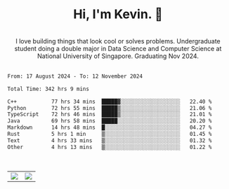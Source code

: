 <!--
**kevin-pek/kevin-pek** is a ✨ _special_ ✨ repository because its `README.md` (this file) appears on your GitHub profile.

Here are some ideas to get you started:

- 🔭 I’m currently working on ...
- 🌱 I’m currently learning ...
- 👯 I’m looking to collaborate on ...
- 🤔 I’m looking for help with ...
- 💬 Ask me about ...
- 📫 How to reach me: ...
- 😄 Pronouns: ...
- ⚡ Fun fact: ...
-->
<div align="center">
  <h1>Hi, I'm Kevin. 👋</h1>
  <br />
  I love building things that look cool or solves problems. Undergraduate student doing a double major in Data Science and Computer Science at National University of Singapore. Graduating Nov 2024.
</div>
<br />
<!--START_SECTION:waka-->

```txt
From: 17 August 2024 - To: 12 November 2024

Total Time: 342 hrs 9 mins

C++           77 hrs 34 mins  █████▓░░░░░░░░░░░░░░░░░░░   22.40 %
Python        72 hrs 55 mins  █████▒░░░░░░░░░░░░░░░░░░░   21.06 %
TypeScript    72 hrs 46 mins  █████▒░░░░░░░░░░░░░░░░░░░   21.01 %
Java          69 hrs 58 mins  █████░░░░░░░░░░░░░░░░░░░░   20.20 %
Markdown      14 hrs 48 mins  █░░░░░░░░░░░░░░░░░░░░░░░░   04.27 %
Rust          5 hrs 1 min     ▒░░░░░░░░░░░░░░░░░░░░░░░░   01.45 %
Text          4 hrs 33 mins   ▒░░░░░░░░░░░░░░░░░░░░░░░░   01.32 %
Other         4 hrs 13 mins   ▒░░░░░░░░░░░░░░░░░░░░░░░░   01.22 %
```

<!--END_SECTION:waka-->
<br />
<table width="100%">
  <tr>
    <td align="left" width="50%">
      <img src="https://github-readme-stats-kevin-pek.vercel.app/api?username=kevin-pek&include_all_commits=true&count_private=true&theme=rose_pine" />
    </td>
    <td align="right" width="50%">
      <img src="https://github-readme-stats-kevin-pek.vercel.app/api/top-langs?username=kevin-pek&langs_count=10&hide_progress=true&theme=rose_pine" />
    </td>
  </tr>
</table>
